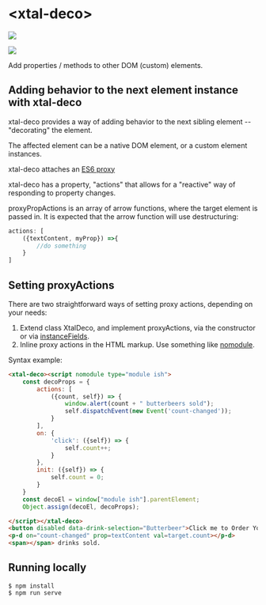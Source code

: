 # \<xtal-deco\>

<a href="https://nodei.co/npm/xtal-deco/"><img src="https://nodei.co/npm/xtal-deco.png"></a>

<img src="https://badgen.net/bundlephobia/minzip/xtal-deco">

Add properties / methods to other DOM (custom) elements.

## Adding behavior to the next element instance with xtal-deco

xtal-deco provides a way of adding behavior to the next sibling element -- "decorating" the element.  

The affected element can be a native DOM element, or a custom element instances. 

xtal-deco attaches an [ES6 proxy](https://developer.mozilla.org/en-US/docs/Web/JavaScript/Reference/Global_Objects/Proxy)

xtal-deco has a property, "actions" that allows for a "reactive" way of responding to property changes.

proxyPropActions is an array of arrow functions, where the target element is passed in.  It is expected that the arrow function will use destructuring:

``` JavaScript
actions: [
    ({textContent, myProp}) =>{
        //do something
    }
]
```

## Setting proxyActions

There are two straightforward ways of setting proxy actions, depending on your needs:

1.  Extend class XtalDeco, and implement proxyActions, via the constructor or via [instanceFields](https://developer.mozilla.org/en-US/docs/Web/JavaScript/Reference/Classes/Public_class_fields).
2.  Inline proxy actions in the HTML markup.  Use something like [nomodule](https://github.com/bahrus/nomodule).


Syntax example:


```html
<xtal-deco><script nomodule type="module ish">
    const decoProps = {
        actions: [
            ({count, self}) => {
                window.alert(count + " butterbeers sold");
                self.dispatchEvent(new Event('count-changed'));
            }
        ],
        on: {
            'click': ({self}) => {
                self.count++;
            }
        },
        init: ({self}) => {
            self.count = 0;
        }
    }
    const decoEl = window["module ish"].parentElement;
    Object.assign(decoEl, decoProps);

</script></xtal-deco>
<button disabled data-drink-selection="Butterbeer">Click me to Order Your Drink</button>
<p-d on="count-changed" prop=textContent val=target.count></p-d>
<span></span> drinks sold.

```

## Running locally

```
$ npm install
$ npm run serve
```
